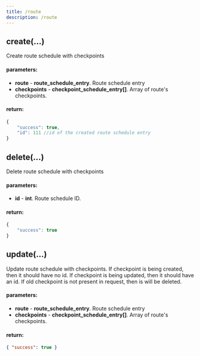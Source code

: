 ```yaml
---
title: /route
description: /route
---
```


## create(...)

Create route schedule with checkpoints

#### parameters:

* **route** - **route_schedule_entry**. Route schedule entry
* **checkpoints** - **checkpoint_schedule_entry\[\]**. Array of route's checkpoints.

#### return:
```js
{
    "success": true,
    "id": 111 //id of the created route schedule entry
}
```


## delete(...)

Delete route schedule with checkpoints

#### parameters:

* **id** - **int**. Route schedule ID.

#### return:
```js
{
    "success": true
}
```



## update(...)

Update route schedule with checkpoints. If checkpoint is being created, then it should have no id.
If checkpoint is being updated, then it should have an id. If old checkpoint is not present in request, then
is will be deleted.

#### parameters:

* **route** - **route_schedule_entry**. Route schedule entry
* **checkpoints** - **checkpoint_schedule_entry\[\]**. Array of route's checkpoints.

#### return:
```json
{ "success": true }
```
